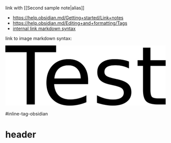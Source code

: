 link with [[Second sample note|alias]]


- https://help.obsidian.md/Getting+started/Link+notes
- https://help.obsidian.md/Editing+and+formatting/Tags
- [internal link markdown syntax](Second%20sample%20note.md)

link to image markdown syntax:

![markdown image](test.png)

#inline-tag-obsidian

# header